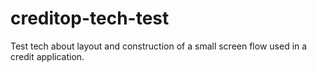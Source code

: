 # creditop-tech-test

Test tech about layout and construction of a small screen flow used in a credit application.
